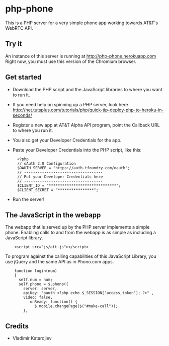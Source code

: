 
# php-phone

This is a PHP server for a very simple phone app working towards AT&T's WebRTC API.

## Try it
An instance of this server is running at http://php-phone.herokuapp.com  
Right now, you must use this version of the Chromium browser.  

## Get started
- Download the PHP script and the JavaScript libraries to where you want to run it. 
- If you need help on spinning up a PHP server, look here http://net.tutsplus.com/tutorials/php/quick-tip-deploy-php-to-heroku-in-seconds/
- Register a new app at AT&T Alpha API program, point the Callback URL to where you run it. 
- You also get your Developer Credentials for the app.
- Paste your Developer Credentials into the PHP script, like this: 
        
		<?php
        // oAuth 2.0 Configuration
        $OAUTH_SERVER = "https://auth.tfoundry.com/oauth";
        // -----------------------------------
        // Put your Developer Credentials here
        // -----------------------------------
        $CLIENT_ID = "******************************";
        $CLIENT_SECRET = "****************";
		
- Run the server! 
		
## The JavaScript in the webapp
The webapp that is served up by the PHP server implements a simple phone.
Enabling calls to and from the webapp is as simple as including a JavaScript library.

        <script src="js/att.js"></script> 

To program against the calling capabilities of this JavaScript Library, you use jQuery and the same API as in Phono.com apps. 

        function login(num)
        {
	      self.num = num;
	      self.phono = $.phono({
            server: server,
            apiKey: "oauth <?php echo $_SESSION['access_token']; ?>" , 
            video: false,
               onReady: function() {
                 $.mobile.changePage($("#make-call"));
            },



## Credits
- Vladimir Katardjiev

